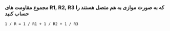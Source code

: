 ### مجموع مقاومت های R1, R2, R3 که به صورت موازی به هم متصل هستند را حساب کنید

```
1 / R = 1 / R1 + 1 / R2 + 1 / R3
```